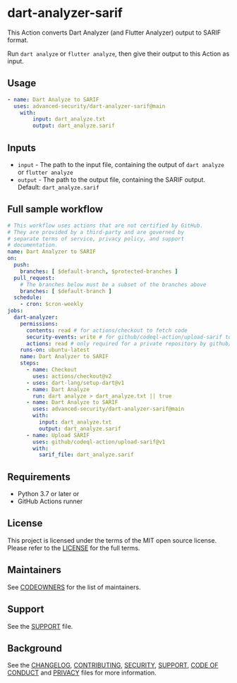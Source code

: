 # dart-analyzer-sarif

This Action converts Dart Analyzer (and Flutter Analyzer) output to SARIF format.

Run `dart analyze` or `flutter analyze`, then give their output to this Action as input.

## Usage

```yaml
- name: Dart Analyze to SARIF
  uses: advanced-security/dart-analyzer-sarif@main
    with:
        input: dart_analyze.txt
        output: dart_analyze.sarif
```

## Inputs

* `input` - The path to the input file, containing the output of `dart analyze` or `flutter analyze`
* `output` - The path to the output file, containing the SARIF output. Default: `dart_analyze.sarif`

## Full sample workflow

```yaml
# This workflow uses actions that are not certified by GitHub.
# They are provided by a third-party and are governed by
# separate terms of service, privacy policy, and support
# documentation.
name: Dart Analyzer to SARIF
on:
  push:
    branches: [ $default-branch, $protected-branches ]
  pull_request:
    # The branches below must be a subset of the branches above
    branches: [ $default-branch ]
  schedule:
    - cron: $cron-weekly
jobs:
  dart-analyzer:
    permissions:
      contents: read # for actions/checkout to fetch code
      security-events: write # for github/codeql-action/upload-sarif to upload SARIF results
      actions: read # only required for a private repository by github/codeql-action/upload-sarif to get the Action run status
    runs-on: ubuntu-latest
    name: Dart Analyzer to SARIF
    steps:
      - name: Checkout
        uses: actions/checkout@v2
      - uses: dart-lang/setup-dart@v1
      - name: Dart Analyze
        run: dart analyze > dart_analyze.txt || true
      - name: Dart Analyze to SARIF
        uses: advanced-security/dart-analyzer-sarif@main
        with:
          input: dart_analyze.txt
          output: dart_analyze.sarif
      - name: Upload SARIF
        uses: github/codeql-action/upload-sarif@v1
        with:
          sarif_file: dart_analyze.sarif
```

## Requirements

* Python 3.7 or later
or
* GitHub Actions runner

## License

This project is licensed under the terms of the MIT open source license. Please refer to the [LICENSE](LICENSE) for the full terms.

## Maintainers

See [CODEOWNERS](CODEOWNERS) for the list of maintainers.

## Support

See the [SUPPORT](SUPPORT.md) file.

## Background

See the [CHANGELOG](CHANGELOG.md), [CONTRIBUTING](CONTRIBUTING.md), [SECURITY](SECURITY.md), [SUPPORT](SUPPORT.md), [CODE OF CONDUCT](CODE_OF_CONDUCT.md) and [PRIVACY](PRIVACY.md) files for more information.
